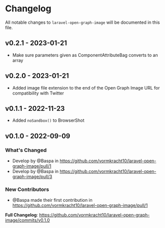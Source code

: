 # Changelog

All notable changes to `laravel-open-graph-image` will be documented in this file.

## v0.2.1 - 2023-01-21

- Make sure parameters given as ComponentAttributeBag converts to an array

## v0.2.0 - 2023-01-21

- Added image file extension to the end of the Open Graph Image URL for compatibility with Twitter

## v0.1.1 - 2022-11-23

- Added `noSandbox()` to BrowserShot

## v0.1.0 - 2022-09-09

### What's Changed

- Develop by @Baspa in https://github.com/vormkracht10/laravel-open-graph-image/pull/1
- Develop by @Baspa in https://github.com/vormkracht10/laravel-open-graph-image/pull/3

### New Contributors

- @Baspa made their first contribution in https://github.com/vormkracht10/laravel-open-graph-image/pull/1

**Full Changelog**: https://github.com/vormkracht10/laravel-open-graph-image/commits/v0.1.0
